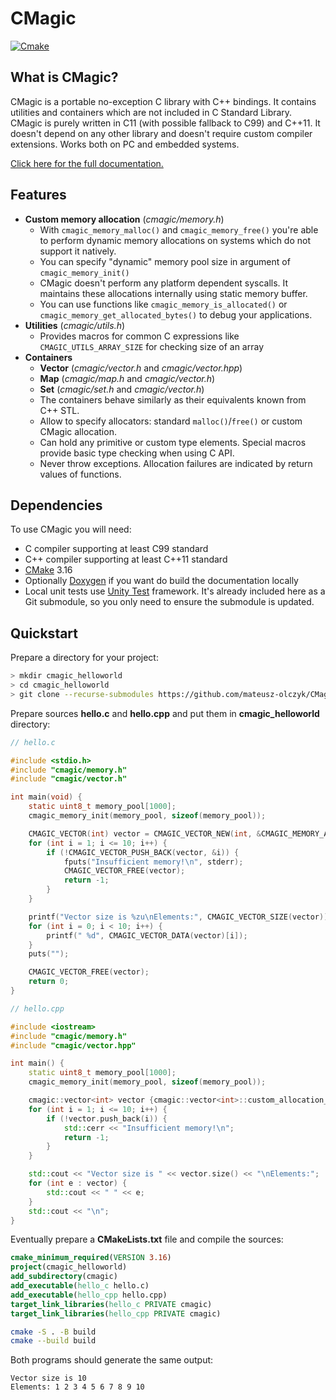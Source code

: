 # CMagic

[![Cmake](https://github.com/mateusz-olczyk/CMagic/workflows/CMake/badge.svg)](https://github.com/mateusz-olczyk/CMagic/actions?query=workflow%3ACMake)

## What is CMagic?
CMagic is a portable no-exception C library with C++ bindings. It contains utilities and containers
which are not included in C Standard Library. CMagic is purely written in C11 (with possible
fallback to C99) and C++11. It doesn't depend on any other library and doesn't require custom
compiler extensions. Works both on PC and embedded systems.

[Click here for the full documentation.](https://mateusz-olczyk.github.io/CMagic/)

## Features
- **Custom memory allocation** (*cmagic/memory.h*)
  - With `cmagic_memory_malloc()` and `cmagic_memory_free()` you're able to perform dynamic memory
    allocations on systems which do not support it natively.
  - You can specify "dynamic" memory pool size in argument of `cmagic_memory_init()`
  - CMagic doesn't perform any platform dependent syscalls. It maintains these allocations
    internally using static memory buffer.
  - You can use functions like `cmagic_memory_is_allocated()` or
    `cmagic_memory_get_allocated_bytes()` to debug your applications.
- **Utilities** (*cmagic/utils.h*)
  - Provides macros for common C expressions like `CMAGIC_UTILS_ARRAY_SIZE` for checking size of an
    array
- **Containers**
  - **Vector** (*cmagic/vector.h* and *cmagic/vector.hpp*)
  - **Map** (*cmagic/map.h* and *cmagic/vector.h*)
  - **Set** (*cmagic/set.h* and *cmagic/vector.h*)
  - The containers behave similarly as their equivalents known from C++ STL.
  - Allow to specify allocators: standard `malloc()`/`free()` or custom CMagic allocation.
  - Can hold any primitive or custom type elements. Special macros provide basic type checking when
    using C API.
  - Never throw exceptions. Allocation failures are indicated by return values of functions.

## Dependencies
To use CMagic you will need:
  - C compiler supporting at least C99 standard
  - C++ compiler supporting at least C++11 standard
  - [CMake](https://cmake.org/) 3.16
  - Optionally [Doxygen](https://www.doxygen.nl/index.html) if you want do build the documentation
    locally
  - Local unit tests use [Unity Test](https://github.com/ThrowTheSwitch/Unity) framework. It's
    already included here as a Git submodule, so you only need to ensure the submodule is updated.

## Quickstart
Prepare a directory for your project:
```bash
> mkdir cmagic_helloworld
> cd cmagic_helloworld
> git clone --recurse-submodules https://github.com/mateusz-olczyk/CMagic.git cmagic
```
Prepare sources **hello.c** and **hello.cpp** and put them in **cmagic_helloworld** directory:
```c
// hello.c

#include <stdio.h>
#include "cmagic/memory.h"
#include "cmagic/vector.h"

int main(void) {
    static uint8_t memory_pool[1000];
    cmagic_memory_init(memory_pool, sizeof(memory_pool));

    CMAGIC_VECTOR(int) vector = CMAGIC_VECTOR_NEW(int, &CMAGIC_MEMORY_ALLOC_PACKET_CUSTOM_CMAGIC);
    for (int i = 1; i <= 10; i++) {
        if (!CMAGIC_VECTOR_PUSH_BACK(vector, &i)) {
            fputs("Insufficient memory!\n", stderr);
            CMAGIC_VECTOR_FREE(vector);
            return -1;
        }
    }

    printf("Vector size is %zu\nElements:", CMAGIC_VECTOR_SIZE(vector));
    for (int i = 0; i < 10; i++) {
        printf(" %d", CMAGIC_VECTOR_DATA(vector)[i]);
    }
    puts("");

    CMAGIC_VECTOR_FREE(vector);
    return 0;
}
```
```c++
// hello.cpp

#include <iostream>
#include "cmagic/memory.h"
#include "cmagic/vector.hpp"

int main() {
    static uint8_t memory_pool[1000];
    cmagic_memory_init(memory_pool, sizeof(memory_pool));

    cmagic::vector<int> vector {cmagic::vector<int>::custom_allocation_vector()};
    for (int i = 1; i <= 10; i++) {
        if (!vector.push_back(i)) {
            std::cerr << "Insufficient memory!\n";
            return -1;
        }
    }

    std::cout << "Vector size is " << vector.size() << "\nElements:";
    for (int e : vector) {
        std::cout << " " << e;
    }
    std::cout << "\n";
}
```
Eventually prepare a **CMakeLists.txt** file and compile the sources:
```cmake
cmake_minimum_required(VERSION 3.16)
project(cmagic_helloworld)
add_subdirectory(cmagic)
add_executable(hello_c hello.c)
add_executable(hello_cpp hello.cpp)
target_link_libraries(hello_c PRIVATE cmagic)
target_link_libraries(hello_cpp PRIVATE cmagic)
```
```bash
cmake -S . -B build
cmake --build build
```
Both programs should generate the same output:
```
Vector size is 10
Elements: 1 2 3 4 5 6 7 8 9 10
```
